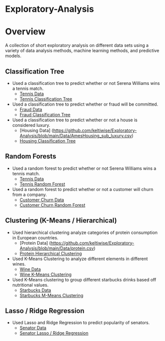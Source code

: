 # Exploratory-Analysis

# Overview
A collection of short exploratory analysis on different data sets using a variety of data analysis methods, machine learning methods, and predictive models. 

## Classification Tree
- Used a classification tree to predict whether or not Serena Williams wins a tennis match.
  - [Tennis Data](https://github.com/keltiwise/Exploratory-Analysis/blob/main/Data/tennis.csv)
  - [Tennis Classification Tree](https://github.com/keltiwise/Exploratory-Analysis/blob/main/Code/Tennis.R)
- Used a classification tree to predict whether or fraud will be committed.
  - [Fraud Data](https://github.com/keltiwise/Exploratory-Analysis/blob/main/Data/fraud_data.csv)
  - [Fraud Classification Tree](https://github.com/keltiwise/Exploratory-Analysis/blob/main/Code/fraud_data.R)
- Used a classification tree to predict whether or not a house is considered luxury.
  - [Housing Data] (https://github.com/keltiwise/Exploratory-Analysis/blob/main/Data/AmesHousing_sub_luxury.csv)
  - [Housing Classification Tree](https://github.com/keltiwise/Exploratory-Analysis/blob/main/Code/ames_housing.R)

## Random Forests
- Used a random forest to predict whether or not Serena Williams wins a tennis match.
  - [Tennis Data](https://github.com/keltiwise/Exploratory-Analysis/blob/main/Data/tennis.csv)
  - [Tennis Random Forest](https://github.com/keltiwise/Exploratory-Analysis/blob/main/Code/tennis_forests.R)
- Used a random forest to predict whether or not a customer will churn from a company.
  - [Customer Churn Data](https://github.com/keltiwise/Exploratory-Analysis/blob/main/Data/customer_churn.csv)
  - [Customer Churn Random Forest](https://github.com/keltiwise/Exploratory-Analysis/blob/main/Code/customer_churn.R)

## Clustering (K-Means / Hierarchical)
- Used hierarchical clustering analyze categories of protein consumption in European countries.
  - [Protein Data] (https://github.com/keltiwise/Exploratory-Analysis/blob/main/Data/protein.csv)
  - [Protein Hierarchical Clustering](https://github.com/keltiwise/Exploratory-Analysis/blob/main/Code/wine_protein_clustering.R)
- Used K-Means Clustering to analyze different elements in different wines.
  - [Wine Data](https://github.com/keltiwise/Exploratory-Analysis/blob/main/Data/wine.csv)
  - [Wine K-Means Clustering](https://github.com/keltiwise/Exploratory-Analysis/blob/main/Code/wine_protein_clustering.R)
- Used K-Means clustering to group different starbucks drinks based off nutritional values.
  - [Starbucks Data](https://github.com/keltiwise/Exploratory-Analysis/blob/main/Data/starbucks_drinkMenu_expanded.csv)
  - [Starbucks M-Means Clustering](https://github.com/keltiwise/Exploratory-Analysis/blob/main/Code/sb_clustering.R)

## Lasso / Ridge Regression
- Used Lasso and Ridge Regression to predict popularity of senators.
  - [Senator Data](https://github.com/keltiwise/Exploratory-Analysis/blob/main/Data/senators_topics.csv)
  - [Senator Lasso / Ridge Regression](https://github.com/keltiwise/Exploratory-Analysis/blob/main/Code/lasso_ridge.R)

